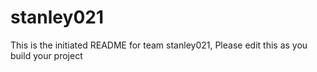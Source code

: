 # stanley021
This is the initiated README for team stanley021, Please edit this as you build your project
